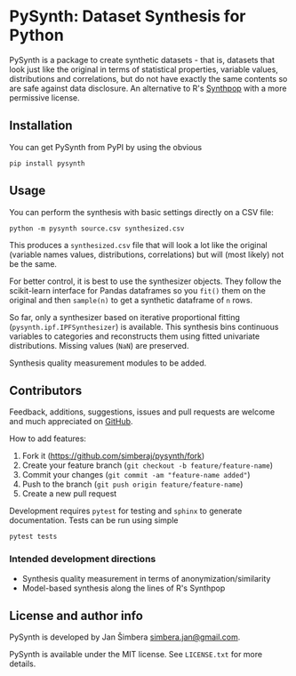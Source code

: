 # PySynth: Dataset Synthesis for Python

PySynth is a package to create synthetic datasets - that is, datasets that look
just like the original in terms of statistical properties, variable values,
distributions and correlations, but do not have exactly the same contents
so are safe against data disclosure. An alternative to R's 
[Synthpop](https://www.r-bloggers.com/generating-synthetic-data-sets-with-synthpop-in-r/)
with a more permissive license.

## Installation
You can get PySynth from PyPI by using the obvious

    pip install pysynth

## Usage
You can perform the synthesis with basic settings directly on a CSV file:

    python -m pysynth source.csv synthesized.csv

This produces a `synthesized.csv` file that will look a lot like the original
(variable names values, distributions, correlations) but will (most likely)
not be the same.

For better control, it is best to use the synthesizer objects. They follow the
scikit-learn interface for Pandas dataframes so you `fit()` them on the
original and then `sample(n)` to get a synthetic dataframe of `n` rows.

So far, only a synthesizer based on iterative proportional fitting
(`pysynth.ipf.IPFSynthesizer`) is available. This synthesis bins continuous
variables to categories and reconstructs them using fitted univariate
distributions. Missing values (`NaN`) are preserved.

Synthesis quality measurement modules to be added.

## Contributors
Feedback, additions, suggestions, issues and pull requests are welcome and much
appreciated on [GitHub](https://github.com/simberaj/pysynth).

How to add features:

1.  Fork it (https://github.com/simberaj/pysynth/fork)
2.  Create your feature branch (`git checkout -b feature/feature-name`)
3.  Commit your changes (`git commit -am "feature-name added"`)
4.  Push to the branch (`git push origin feature/feature-name`)
5.  Create a new pull request

Development requires `pytest` for testing and `sphinx` to generate
documentation. Tests can be run using simple

    pytest tests

### Intended development directions
-   Synthesis quality measurement in terms of anonymization/similarity
-   Model-based synthesis along the lines of R's Synthpop

## License and author info
PySynth is developed by Jan Šimbera <simbera.jan@gmail.com>.

PySynth is available under the MIT license. See `LICENSE.txt` for more details.
